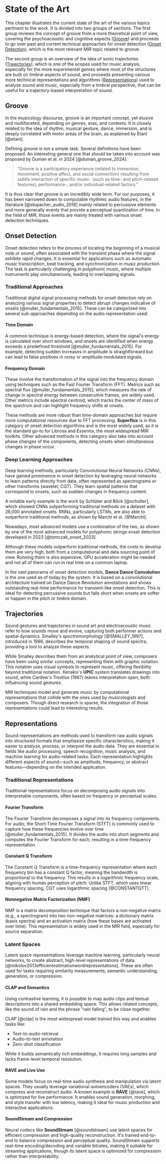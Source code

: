 # State of the Art

This chapter illustrates the current state of the art of the various topics pertinent to the work. It is divided into two groups of sections. The first group reviews the concept of groove from a more theoretical point of view, covering the psychoacoustic and cognitive aspects ([Groove](#groove)) and proceeds to go over past and current technical approaches for onset detection ([Onset Detection](#onset-detection)), which is the most relevant MIR topic related to groove. 

The second group is an overview of the idea of sonic trajectories ([Trajectories](#trajectories)), which is one of the scopes used for music analysis, especially for the more experimental genres where most of the structures are built on timbral aspects of sound, and proceeds presenting various more technical representations and algorithms ([Representations](#representations)) used to analyze sound and music, especially from a timbral perspective, that can be useful for a trajectory-based interpretation of sound.

## Groove

In the musicology discourse, groove is an important concept, yet elusive and multifaceted, depending on genres, eras, and contexts. It is closely related to the idea of rhythm, musical gesture, dance, immersion, and is deeply correlated with motor areas of the brain, as explained by Etani [@etani]. 

Defining groove is not a simple task. Several definitions have been proposed. An interesting general one that should be taken into account was proposed by Duman et al. in 2024 [@duman_groove_2024]:

> “Groove is a participatory experience (related to immersion, movement, positive affect, and social connection) resulting from subtle interaction of specific music- (such as time- and pitch-related features), performance-, and/or individual-related factors.”

It is thus clear that groove is an incredibly wide term. For our purposes, it has been narrowed down to computable rhythmic audio features, in the literature [@stupacher_audio_2016] mainly related to percussive elements and more generally events that provide a perceptual quantization of time. In the field of MIR, those events are mainly treated with various onset detection techniques.

## Onset Detection

Onset detection refers to the process of locating the beginning of a musical note or sound, often associated with the transient phase where the signal exhibits rapid changes. It is essential for applications such as automatic music transcription, beat tracking, and synchronization in music production. The task is particularly challenging in polyphonic music, where multiple instruments play simultaneously, leading to overlapping signals.

### Traditional Approaches

Traditional digital signal processing methods for onset detection rely on analyzing various signal properties to detect abrupt changes indicative of onsets [@muller_fundamentals_2015]. These can be categorized into several sub-approaches depending on the audio representation used:

#### Time Domain

A common technique is energy-based detection, where the signal's energy is calculated over short windows, and onsets are identified when energy exceeds a predefined threshold [@muller_fundamentals_2015]. For example, detecting sudden increases in amplitude is straightforward but can lead to false positives in noisy or amplitude-modulated signals.

#### Frequency Domain

These involve the transformation of the signal into the frequency domain using techniques such as the Fast Fourier Transform (FFT). Metrics such as spectral flux [@muller_fundamentals_2015], which measures the rate of change in spectral energy between consecutive frames, are widely used. Other metrics include spectral centroid, which tracks the center of mass of the spectrum and can highlight frequency shifts at onsets. 

These methods are more robust than time-domain approaches but require more computational resources due to FFT processing. **Superflux** is in this category of onset detection algorithms and is the most widely used, as it is the standard go-to for Librosa and Essentia, the most widespread MIR toolkits. Other advanced methods in this category also take into account phase changes of the components, detecting onsets when simultaneous changes in phase occur.

### Deep Learning Approaches

Deep learning methods, particularly Convolutional Neural Networks (CNNs), have gained prominence in onset detection by leveraging neural networks to learn patterns directly from data, often represented as spectrograms or other transforms (wavelet, CQT). They learn spatial patterns that correspond to onsets, such as sudden changes in frequency content.

A notable early example is the work by Schlüter and Böck [@schulter], which showed CNNs outperforming traditional methods on a dataset with 26,000 annotated onsets. RNNs, particularly LSTMs, are also able to outperform traditional methods, as shown by Marchi et al. [@Marchi]. 

Nowadays, most advanced models use a combination of the two, as shown by one of the most advanced models for polyphonic strings onset detection developed in 2023 [@tomczak_onset_2023].

Although these models outperform traditional methods, the costs to develop them are very high, both from a computational and data sourcing point of view. Running them is also expensive; GPU acceleration might be needed and not all of them can run in real time on a common laptop.

In the vast panorama of onset detection models, **Dance Dance Convolution** is the one used as of today by the system. It is based on a convolutional architecture trained on Dance Dance Revolution annotations and shows outstanding real-time performance for transient-like onset detection. This is ideal for detecting percussive sounds but falls short when onsets are softer or happen in the pitch or timbre domain.

## Trajectories

Sound gestures and trajectories in sound art and electroacoustic music refer to how sounds move and evolve, capturing both performer actions and spatial dynamics. Smalley's *spectromorphology* [@SMALLEY_1997], introduced in 1986, describes the temporal shaping of sound spectra, providing a tool to analyze these aspects.

While Smalley describes them from an analytical point of view, composers have been using similar concepts, representing them with graphic notation. This notation uses visual symbols to represent music, offering flexibility beyond traditional notation. Xenakis's **UPIC** system translates drawings into sound, while Cardew's *Treatise* (1967) leaves interpretation open, both influencing sound gestures.

MIR techniques model and generate music by computational representations that collide with the ones used by musicologists and composers. Though direct research is sparse, the integration of those representations could lead to interesting results.

## Representations

Sound representations are methods used to transform raw audio signals into structured formats that emphasize specific characteristics, making it easier to analyze, process, or interpret the audio data. They are essential in fields like audio processing, speech recognition, music analysis, and machine learning for audio-related tasks. Each representation highlights different aspects of sound—such as amplitude, frequency, or abstract features—depending on the intended application.

### Traditional Representations

Traditional representations focus on decomposing audio signals into interpretable components, often based on frequency or perceptual scales.

#### Fourier Transform

The Fourier Transform decomposes a signal into its frequency components. For audio, the Short-Time Fourier Transform (STFT) is commonly used to capture how these frequencies evolve over time [@muller_fundamentals_2015]. It divides the audio into short segments and computes the Fourier Transform for each, resulting in a time-frequency representation.

#### Constant Q Transform

The Constant Q Transform is a time-frequency representation where each frequency bin has a constant Q factor, meaning the bandwidth is proportional to the frequency. This results in a logarithmic frequency scale, aligning with human perception of pitch. Unlike STFT, which uses linear frequency spacing, CQT uses logarithmic spacing [@CONSTANTQTT].

#### Nonnegative Matrix Factorization (NMF)

NMF is a matrix decomposition technique that factors a non-negative matrix (e.g., a spectrogram) into two non-negative matrices: a dictionary matrix (basis spectra) and an activation matrix (how these bases are activated over time). This representation is widely used in the MIR field, especially for source separation.

### Latent Spaces

Latent space representations leverage machine learning, particularly neural networks, to create abstract, high-level representations of data [@mikolov2013efficientestimationwordrepresentations]. These are often used for tasks requiring similarity measurements, semantic understanding, generation, or compression.

#### CLAP and Semantics

Using contrastive learning, it is possible to map audio clips and textual descriptions into a shared embedding space. This allows related concepts, like the sound of rain and the phrase "rain falling", to be close together. 

CLAP [@clap] is the most widespread model trained this way and enables tasks like:
- Text-to-audio retrieval
- Audio-to-text annotation
- Zero-shot classification

While it builds semantically rich embeddings, it requires long samples and lacks frame-level temporal resolution.

#### RAVE and Live Use

Some models focus on real-time audio synthesis and manipulation via latent spaces. They usually leverage variational autoencoders (VAEs), which compress and reconstruct audio. A known example is **RAVE** [@rave], which is optimized for live performance. It enables sound generation, morphing, and style transfer with low latency, making it ideal for music production and interactive applications.

#### SoundStream and Compression

Neural codecs like **SoundStream** [@soundstream] use latent spaces for efficient compression and high-quality reconstruction. It's trained end-to-end to balance compression and perceptual quality. SoundStream supports real-time encoding/decoding and variable bitrates, making it suitable for streaming applications, though its latent space is optimized for compression rather than interpretability.
